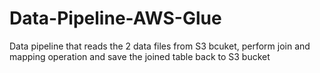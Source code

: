 # Data-Pipeline-AWS-Glue

Data pipeline that reads the 2 data files from S3 bcuket, perform join and mapping operation and save the joined table
back to S3 bucket
